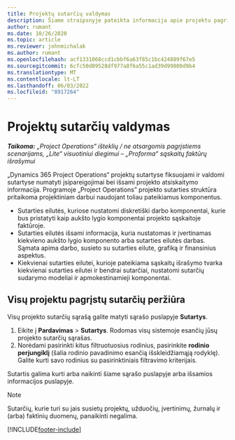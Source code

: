 ```yaml
---
title: Projektų sutarčių valdymas
description: Šiame straipsnyje pateikta informacija apie projektu pagrįstų sutarčių peržiūrą.
author: rumant
ms.date: 10/26/2020
ms.topic: article
ms.reviewer: johnmichalak
ms.author: rumant
ms.openlocfilehash: acf1331068ccd1cbbf6a63f85c1bc424889f67e5
ms.sourcegitcommit: 6cfc50d89528df977a8f6a55c1ad39d99800d9b4
ms.translationtype: MT
ms.contentlocale: lt-LT
ms.lasthandoff: 06/03/2022
ms.locfileid: "8917264"
---
```

# <a name="manage-project-contracts"></a>Projektų sutarčių valdymas

_**Taikoma:** „Project Operations“ išteklių / ne atsargomis pagrįstiems scenarijams, „Lite“ visuotiniui diegimui – „Proforma“ sąskaitų faktūrų išrašymui_

„Dynamics 365 Project Operations“ projektų sutartyse fiksuojami ir valdomi sutartyse numatyti įsipareigojimai bei išsami projekto atsiskaitymo informacija. Programoje „Project Operations” projekto sutarties struktūra pritaikoma projektiniam darbui naudojant toliau pateikiamus komponentus.

- Sutarties eilutės, kuriose nustatomi diskretiški darbo komponentai, kurie bus pristatyti kaip aukšto lygio komponentai projekto sąskaitoje faktūroje.
- Sutarties eilutės išsami informacija, kuria nustatomas ir įvertinamas kiekvieno aukšto lygio komponento arba sutarties eilutės darbas. Sąmata apima darbo, susieto su sutarties eilute, grafiką ir finansinius aspektus.
- Kiekvienai sutarties eilutei, kurioje pateikiama sąskaitų išrašymo tvarka kiekvienai sutarties eilutei ir bendrai sutarčiai, nustatomi sutarčių sudarymo modeliai ir apmokestinamieji komponentai.

## <a name="view-all-project-based-contracts"></a>Visų projektu pagrįstų sutarčių peržiūra

Visų projekto sutarčių sąrašą galite matyti sąrašo puslapyje **Sutartys**. 

1. Eikite į **Pardavimas** > **Sutartys**. Rodomas visų sistemoje esančių jūsų projekto sutarčių sąrašas. 
2. Norėdami pasirinkti kitus filtruotuosius rodinius, pasirinkite **rodinio perjungiklį** (šalia rodinio pavadinimo esančią išskleidžiamąją rodyklę). Galite kurti savo rodinius su pasirinktiniais filtravimo kriterijais.

Sutartis galima kurti arba naikinti šiame sąrašo puslapyje arba išsamios informacijos puslapyje.

> [!NOTE]
> Sutarčių, kurie turi su jais susietų projektų, užduočių, įvertinimų, žurnalų ir (arba) faktinių duomenų, panaikinti negalima. 


[!INCLUDE[footer-include](../../includes/footer-banner.md)]
